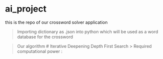 # ai_project
this is the repo of our crossword solver application

> Importing dictionary as .json into python which will be used as a word database for the crossword

> Our algorithm
      # Iterative Deepening Depth First Search
      > Required computational power :

> 

















